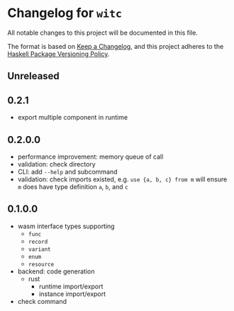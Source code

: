 # Changelog for `witc`

All notable changes to this project will be documented in this file.

The format is based on [Keep a Changelog](https://keepachangelog.com/en/1.0.0/),
and this project adheres to the
[Haskell Package Versioning Policy](https://pvp.haskell.org/).

## Unreleased

## 0.2.1

- export multiple component in runtime

## 0.2.0.0

- performance improvement: memory queue of call
- validation: check directory
- CLI: add `--help` and subcommand
- validation: check imports existed, e.g. `use {a, b, c} from m` will ensure `m` does have type definition `a`, `b`, and `c`

## 0.1.0.0

- wasm interface types supporting
    - `func`
    - `record`
    - `variant`
    - `enum`
    - `resource`
- backend: code generation
    - rust
      - runtime import/export
      - instance import/export
- check command

